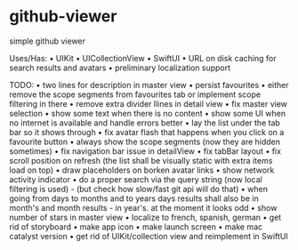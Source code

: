 # github-viewer
simple github viewer

Uses/Has:
• UIKit
• UICollectionView
• SwiftUI
• URL on disk caching for search results and avatars
• preliminary localization support

TODO:
• two lines for description in master view
• persist favourites
• either remove the scope segments from favourites tab or implement scope filtering in there
• remove extra divider llines in detail view
• fix master view selection
• show some text when there is no content
• show some UI when no internet is available and handle errors better
• lay the list under the tab bar so it shows through
• fix avatar flash that happens when you click on a favourite button
• always show the scope segments (now they are hidden sometimes)
• fix navigation bar issue in detailView
• fix tabBar layout
• fix scroll position on refresh (the list shall be visually static with extra items load on top)
• draw placeholders on borken avatar links
• show network activity indicator
• do a proper search via the query string (now local filtering is used) - (but check how slow/fast git api will do that)
• when going from days to months and to years days results shall also be in month's and month results - in year's. at the moment it looks odd
• show number of stars in master view
• localize to french, spanish, german
• get rid of storyboard
• make app icon
• make launch screen
• make mac catalyst version
• get rid of UIKit/collection view and reimplement in SwiftUI
